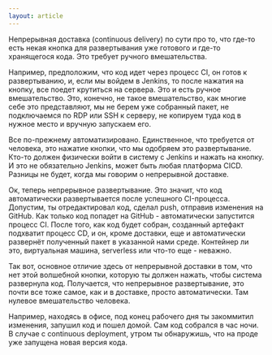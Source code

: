 ```yaml
---
layout: article
---
```

Непрерывная доставка (continuous delivery) по сути про то, что где-то есть некая кнопка для развертывания уже готового и где-то хранящегося кода. Это требует ручного вмешательства.

Например, предположим, что код идет через процесс CI, он готов к развертыванию, и, если мы войдем в Jenkins, то после нажатия на кнопку, все поедет крутиться на сервера. Это и есть ручное вмешательство. Это, конечно, не такое вмешательство, как многие себе это представляют, мы не берем уже собранный пакет, не подключаемся по RDP или SSH к серверу, не копируем туда код в нужное место и вручную запускаем его.

Все по-прежнему автоматизировано. Единственное, что требуется от человека, это нажатие кнопки, что мы одобряем это развертывание. Кто-то должен физически войти в систему с Jenkins и нажать на кнопку. И это не обязательно Jenkins, может быть любая платформа CICD. Разницы не будет, когда мы говорим о непрерывной доставке.

Ок, теперь непрерывное развертывание. Это значит, что код автоматически развертывается после успешного CI-процесса. Допустим, ты отредактировал код, сделал push, отправив изменения на GitHub. Как только код попадет на GitHub - автоматически запустится процесс CI. После того, как код будет собран, созданный артефакт подхватит процесс CD, и он, кроме доставки, еще и автоматически развернёт полученный пакет в указанной нами среде. Контейнер ли это, виртуальная машина, serverless или что-то еще - неважно.

Так вот, основное отличие здесь от непрерывной доставки в том, что нет этой волшебной кнопки, которую ты должен нажать, чтобы система развернула код. Получается, что непрерывное развертывание, это почти все тоже самое, как и в доставке, просто автоматически. Там нулевое вмешательство человека.

Например, находясь в офисе, под конец рабочего дня ты закоммитил изменения, запушил код и пошел домой. Сам код собрался в час ночи. В случае с continuous deployment, утром ты обнаружишь, что на проде уже запущена новая версия кода.
